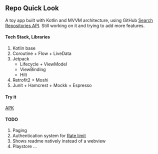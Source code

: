 ## Repo Quick Look
A toy app built with Kotlin and MVVM architecture, using GitHub [Search Repositories API](https://docs.github.com/en/rest/search?apiVersion=2022-11-28#search-repositories). Still working on it and trying to add more features.
#### Tech Stack, Libraries
1. Kotlin base
2. Coroutine + Flow + LiveData 
3. Jetpack 
	 - Lifecycle + ViewModel 
	 - ViewBinding
	 - Hilt
4. Retrofit2 + Moshi 
5. Junit + Hamcrest + Mockk + Espresso
#### Try it
[APK](https://github.com/addpaperwing/Repo-QuickLook/releases/tag/release)
#### TODO
1. Paging
2. Authentication system for [Rate limit](https://docs.github.com/en/rest/search?apiVersion=2022-11-28#rate-limit)
3. Shows readme natively instead of a webview
4. Playstore
...
